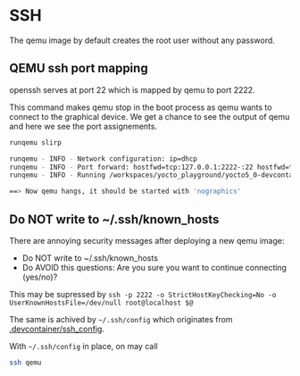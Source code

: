 # SSH

The qemu image by default creates the root user without any password.

## QEMU ssh port mapping

openssh serves at port 22 which is mapped by qemu to port 2222.

This command makes qemu stop in the boot process as qemu wants to connect to the graphical device.
We get a chance to see the output of qemu and here we see the port assignements.

```bash
runqemu slirp

runqemu - INFO - Network configuration: ip=dhcp
runqemu - INFO - Port forward: hostfwd=tcp:127.0.0.1:2222-:22 hostfwd=tcp:127.0.0.1:2323-:23
runqemu - INFO - Running /workspaces/yocto_playground/yocto5_0-devcontainer/build/tmp/work/x86_64-linux/qemu-helper-native/1.0/recipe-sysroot-native/usr/bin/qemu-system-x86_64 -device virtio-net-pci,netdev=net0,mac=52:54:00:12:35:02 -netdev user,id=net0,hostfwd=tcp:127.0.0.1:2222-:22,hostfwd=tcp:127.0.0.1:2323-:23,tftp=/workspaces/yocto_playground/yocto5_0-devcontainer/build/tmp/deploy/images/qemux86-64 -object rng-random,filename=/dev/urandom,id=rng0 -device virtio-rng-pci,rng=rng0 -drive file=/workspaces/yocto_playground/yocto5_0-devcontainer/build/tmp/deploy/images/qemux86-64/core-image-minimal-qemux86-64.rootfs-20251006075145.ext4,if=virtio,format=raw -usb -device usb-tablet -usb -device usb-kbd   -cpu IvyBridge -machine q35,i8042=off -smp 4 -m 256 -serial mon:vc -serial null -display none  -kernel /workspaces/yocto_playground/yocto5_0-devcontainer/build/tmp/deploy/images/qemux86-64/bzImage -append 'root=/dev/vda rw  ip=dhcp oprofile.timer=1 tsc=reliable no_timer_check rcupdate.rcu_expedited=1 swiotlb=0 '

==> Now qemu hangs, it should be started with 'nographics'
```

## Do NOT write to ~/.ssh/known_hosts

There are annoying security messages after deploying a new qemu image:

* Do NOT write to ~/.ssh/known_hosts
* Do AVOID this questions: Are you sure you want to continue connecting (yes/no)?

This may be supressed by `ssh -p 2222 -o StrictHostKeyChecking=No -o UserKnownHostsFile=/dev/null root@localhost $@`

The same is achived by `~/.ssh/config` which originates from [.devcontainer/ssh_config](.devcontainer/ssh_config).

With `~/.ssh/config` in place, on may call

```bash
ssh qemu
```
